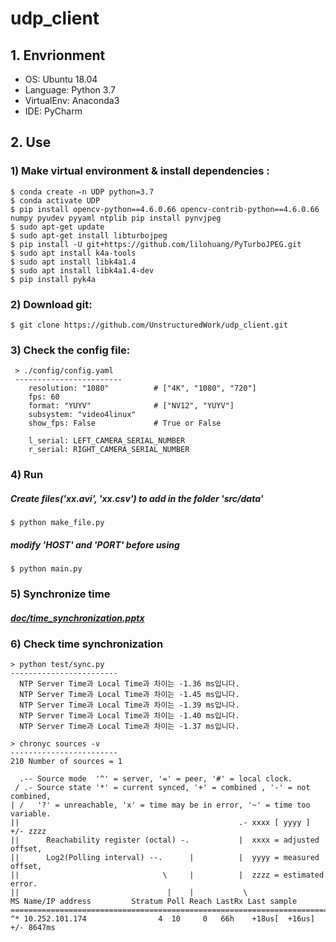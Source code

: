 # udp_client 
## 1. Envrionment
  - OS: Ubuntu 18.04
  - Language: Python 3.7
  - VirtualEnv: Anaconda3
  - IDE: PyCharm

## 2. Use

  ### 1) Make virtual environment & install dependencies :
    $ conda create -n UDP python=3.7
    $ conda activate UDP
    $ pip install opencv-python==4.6.0.66 opencv-contrib-python==4.6.0.66 numpy pyudev pyyaml ntplib pip install pynvjpeg
    $ sudo apt-get update
    $ sudo apt-get install libturbojpeg
    $ pip install -U git+https://github.com/lilohuang/PyTurboJPEG.git
    $ sudo apt install k4a-tools
    $ sudo apt install libk4a1.4
    $ sudo apt install libk4a1.4-dev
    $ pip install pyk4a

  ### 2) Download git:
    $ git clone https://github.com/UnstructuredWork/udp_client.git
  
  ### 3) Check the config file:
     > ./config/config.yaml
     ------------------------
        resolution: "1080"          # ["4K", "1080", "720"]
        fps: 60
        format: "YUYV"              # ["NV12", "YUYV"]
        subsystem: "video4linux"    
        show_fps: False             # True or False              
        
        l_serial: LEFT_CAMERA_SERIAL_NUMBER
        r_serial: RIGHT_CAMERA_SERIAL_NUMBER
     
  ### 4) Run
  ##### Create files('xx.avi', 'xx.csv') to add in the folder 'src/data'
    $ python make_file.py

  ##### modify 'HOST' and 'PORT' before using
    $ python main.py
 
  ### 5) Synchronize time
  ##### [doc/time_synchronization.pptx](doc/time_synchronization.pptx)

  ### 6) Check time synchronization
    > python test/sync.py
    ------------------------
      NTP Server Time과 Local Time과 차이는 -1.36 ms입니다.
      NTP Server Time과 Local Time과 차이는 -1.45 ms입니다.
      NTP Server Time과 Local Time과 차이는 -1.39 ms입니다.
      NTP Server Time과 Local Time과 차이는 -1.40 ms입니다.
      NTP Server Time과 Local Time과 차이는 -1.37 ms입니다.
    
    > chronyc sources -v
    ------------------------
    210 Number of sources = 1
    
      .-- Source mode  '^' = server, '=' = peer, '#' = local clock.
     / .- Source state '*' = current synced, '+' = combined , '-' = not combined,
    | /   '?' = unreachable, 'x' = time may be in error, '~' = time too variable.
    ||                                                 .- xxxx [ yyyy ] +/- zzzz
    ||      Reachability register (octal) -.           |  xxxx = adjusted offset,
    ||      Log2(Polling interval) --.      |          |  yyyy = measured offset,
    ||                                \     |          |  zzzz = estimated error.
    ||                                 |    |           \
    MS Name/IP address         Stratum Poll Reach LastRx Last sample               
    ===============================================================================
    ^* 10.252.101.174                4  10     0   66h    +18us[  +16us] +/- 8647ms